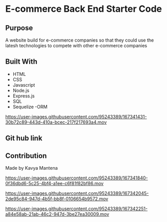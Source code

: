 # E-commerce Back End Starter Code

## Purpose

A website build for e-commerce companies so that they could use the latesh technologies to compete with other e-commerce companies

## Built With

- HTML
- CSS
- Javascript
- Node.js
- Express.js
- SQL
- Sequelize
  -ORM

https://user-images.githubusercontent.com/95243389/167341431-30b72c89-443d-410a-bcec-217f217693a4.mov



## Git hub link

## Contribution

Made by Kavya Mantena


https://user-images.githubusercontent.com/95243389/167341840-0f36dbd6-5c25-4bf4-a1ee-c6f81f82bf86.mov



https://user-images.githubusercontent.com/95243389/167342045-2de95c84-947d-4b5f-bb8f-0106654b9572.mov


https://user-images.githubusercontent.com/95243389/167342251-a84e58ab-21ab-46c2-947d-3be27ea30009.mov


